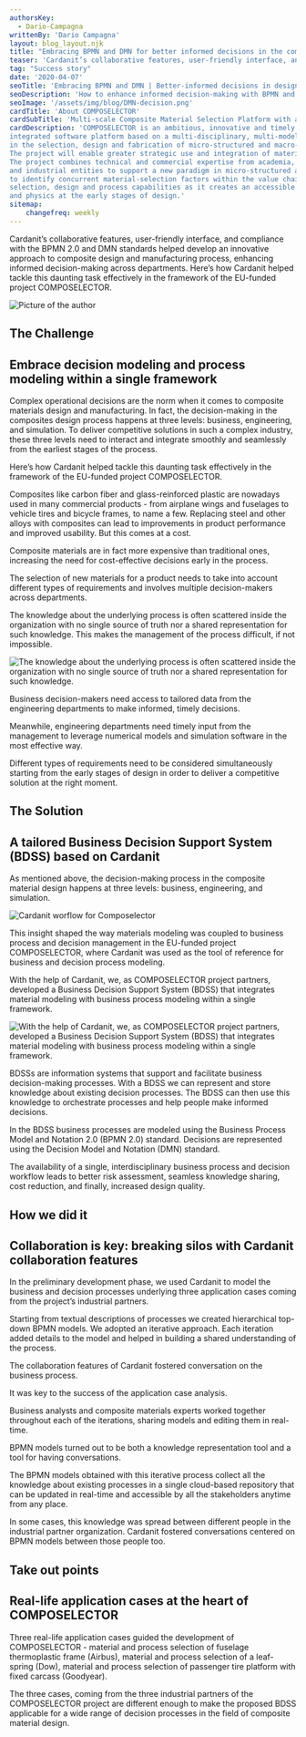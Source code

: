 ```yaml
---
authorsKey: 
  - Dario-Campagna
writtenBy: 'Dario Campagna'
layout: blog_layout.njk
title: "Embracing BPMN and DMN for better informed decisions in the composite materials design"
teaser: 'Cardanit’s collaborative features, user-friendly interface, and compliance with the BPMN 2.0 and DMN standards helped develop an innovative approach to composite design and manufacturing process, enhancing informed decision-making across departments. Here’s how Cardanit helped tackle this daunting task effectively in the framework of the EU-funded project COMPOSELECTOR.'
tag: "Success story"
date: '2020-04-07'
seoTitle: 'Embracing BPMN and DMN | Better-informed decisions in design'
seoDescription: 'How to enhance informed decision-making with BPMN and DMN.'
seoImage: '/assets/img/blog/DMN-decision.png'
cardTitle: 'About COMPOSELECTOR'
cardSubTitle: 'Multi-scale Composite Material Selection Platform with a Seamless Integration of Materials Models and Multidisciplinary Design Framework'
cardDescription: 'COMPOSELECTOR is an ambitious, innovative and timely project to develop, demonstrate and assess an 
integrated software platform based on a multi-disciplinary, multi-model and multi-field approach for decision-making 
in the selection, design and fabrication of micro-structured and macro-structured polymer-matrix composite materials. 
The project will enable greater strategic use and integration of materials and process modelling in business processes. 
The project combines technical and commercial expertise from academia, a Research and Technological Organisation (RTO) 
and industrial entities to support a new paradigm in micro-structured and macro-structured PMCs selection where it is crucial 
to identify concurrent material-selection factors within the value chain. The achievements of this project will improve material 
selection, design and process capabilities as it creates an accessible platform for the use of computational materials science 
and physics at the early stages of design.'
sitemap:
    changefreq: weekly
---
```


Cardanit’s collaborative features, user-friendly interface, and compliance with the BPMN 2.0 and DMN standards helped develop an innovative approach to composite design and manufacturing process, enhancing informed decision-making across departments. Here’s how Cardanit helped tackle this daunting task effectively in the framework of the EU-funded project COMPOSELECTOR.

<Image
        src="/images/DMN-decision.png"
        alt="Picture of the author"
        width={500}
        height={500}
      />

## The Challenge 

## Embrace decision modeling and process modeling within a single framework 

Complex operational decisions are the norm when it comes to composite materials design and manufacturing. In fact, the decision-making in the composites design process happens at three levels: business, engineering, and simulation. To deliver competitive solutions in such a complex industry, these three levels need to interact and integrate smoothly and seamlessly from the earliest stages of the process.

Here’s how Cardanit helped tackle this daunting task effectively in the framework of the EU-funded project COMPOSELECTOR.

Composites like carbon fiber and glass-reinforced plastic are nowadays used in many commercial products - from airplane wings and fuselages to vehicle tires and bicycle frames, to name a few. Replacing steel and other alloys with composites can lead to improvements in product performance and improved usability. But this comes at a cost.

Composite materials are in fact more expensive than traditional ones, increasing the need for cost-effective decisions early in the process.

The selection of new materials for a product needs to take into account different types of requirements and involves multiple decision-makers across departments.

The knowledge about the underlying process is often scattered inside the organization with no single source of truth nor a shared representation for such knowledge. This makes the management of the process difficult, if not impossible.

<Image
        src="/images/quotes-Cardanit-Composelector-1.png"
        alt="The knowledge about the underlying process is often scattered inside the organization with no single source of truth nor a shared representation for such knowledge."
        width={500}
        height={500}
      />

Business decision-makers need access to tailored data from the engineering departments to make informed, timely decisions.

Meanwhile, engineering departments need timely input from the management to leverage numerical models and simulation software in the most effective way.

Different types of requirements need to be considered simultaneously starting from the early stages of design in order to deliver a competitive solution at the right moment.

## The Solution 
## A tailored Business Decision Support System (BDSS) based on Cardanit

As mentioned above, the decision-making process in the composite material design happens at three levels: business, engineering, and simulation.

<Image
        src="/images/Cardanit-workflow-Composelector.png"
        alt="Cardanit worflow for Composelector"
        width={500}
        height={500}
      />

This insight shaped the way materials modeling was coupled to business process and decision management in the EU-funded project COMPOSELECTOR, where Cardanit was used as the tool of reference for business and decision process modeling.

With the help of Cardanit, we, as COMPOSELECTOR project partners, developed a Business Decision Support System (BDSS) that integrates material modeling with business process modeling within a single framework.


<Image
        src="/images/quotes-Cardanit-Composelector-2.png"
        alt="With the help of Cardanit, we, as COMPOSELECTOR project partners, developed a Business Decision Support System (BDSS) that integrates material modeling with business process modeling within a single framework."
        width={500}
        height={500}
      />

BDSSs are information systems that support and facilitate business decision-making processes. With a BDSS we can represent and store knowledge about existing decision processes. The BDSS can then use this knowledge to orchestrate processes and help people make informed decisions.

In the BDSS business processes are modeled using the Business Process Model and Notation 2.0 (BPMN 2.0) standard. Decisions are represented using the Decision Model and Notation (DMN) standard.

The availability of a single, interdisciplinary business process and decision workflow leads to better risk assessment, seamless knowledge sharing, cost reduction, and finally, increased design quality.

## How we did it 
## Collaboration is key: breaking silos with Cardanit collaboration features 
In the preliminary development phase, we used Cardanit to model the business and decision processes underlying three application cases coming from the project’s industrial partners.

Starting from textual descriptions of processes we created hierarchical top-down BPMN models. We adopted an iterative approach. Each iteration added details to the model and helped in building a shared understanding of the process.

The collaboration features of Cardanit fostered conversation on the business process.

It was key to the success of the application case analysis.

Business analysts and composite materials experts worked together throughout each of the iterations, sharing models and editing them in real-time.

BPMN models turned out to be both a knowledge representation tool and a tool for having conversations.

The BPMN models obtained with this iterative process collect all the knowledge about existing processes in a single cloud-based repository that can be updated in real-time and accessible by all the stakeholders anytime from any place.

In some cases, this knowledge was spread between different people in the industrial partner organization. Cardanit fostered conversations centered on BPMN models between those people too.

## Take out points 
## Real-life application cases at the heart of COMPOSELECTOR 
Three real-life application cases guided the development of COMPOSELECTOR - material and process selection of fuselage thermoplastic frame (Airbus), material and process selection of a leaf-spring (Dow), material and process selection of passenger tire platform with fixed carcass (Goodyear).

The three cases, coming from the three industrial partners of the COMPOSELECTOR project are different enough to make the proposed BDSS applicable for a wide range of decision processes in the field of composite material design.
